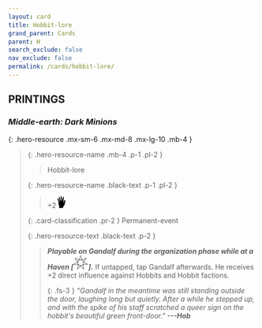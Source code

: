```yaml
---
layout: card
title: Hobbit-lore
grand_parent: Cards
parent: H
search_exclude: false
nav_exclude: false
permalink: /cards/hobbit-lore/
---
```


## PRINTINGS


### _Middle-earth: Dark Minions_

{: .hero-resource .mx-sm-6 .mx-md-8 .mx-lg-10 .mb-4 }
> {: .hero-resource-name .mb-4 .p-1 .pl-2 }
> > <div class="card-mp"></div>
> > <div class="card-name">Hobbit-lore</div>
>
> {: .hero-resource-name .black-text .p-1 .pl-2 }
> > +2![](/assets/images/di.svg)
>
> {: .card-classification .pr-2 }
> Permanent-event
>
> {: .hero-resource-text .black-text .p-2 }
> > ***Playable on Gandalf during the organization phase while at a Haven \[![](/assets/images/free-haven.svg)].*** If untapped, tap Gandalf afterwards. He receives +2 direct influence against Hobbits and Hobbit factions. 
> > 
> > {: .fs-3 } 
> > _“Gandalf in the meantime was still standing outside the door, laughing long but quietly. After a while he stepped up, and with the spike of his staff scratched a queer sign on the hobbit's beautiful green front-door."_ ***---&#65279;Hob*** 
> 
